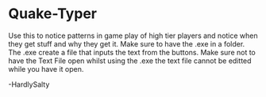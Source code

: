 # Quake-Typer
Use this to notice patterns in game play of high tier players and notice when they get stuff and why they get it.
Make sure to have the .exe in a folder.
The .exe create a file that inputs the text from the buttons.
Make sure not to have the Text File open whilst using the .exe the text file cannot be editted while you have it open.

-HardlySalty
